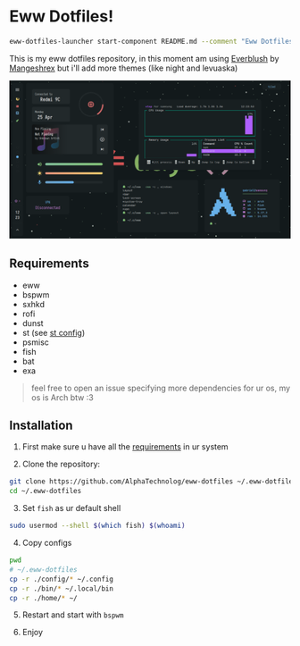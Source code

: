 # Eww Dotfiles!

```sh
eww-dotfiles-launcher start-component README.md --comment "Eww Dotfiles!"
```

This is my eww dotfiles repository, in this moment am using [Everblush](https://github.com/Everblush)
by [Mangeshrex](https://github.com/Mangeshrex) but i'll add more themes (like night and levuaska)

![preview](./misc/preview.png)

## Requirements

- eww
- bspwm
- sxhkd
- rofi
- dunst
- st (see [st config](#st))
- psmisc
- fish
- bat
- exa

> feel free to open an issue specifying more dependencies for ur os, my os is Arch btw :3

## Installation

1. First make sure u have all the [requirements](#requirements) in ur system

2. Clone the repository:

```sh
git clone https://github.com/AlphaTechnolog/eww-dotfiles ~/.eww-dotfiles
cd ~/.eww-dotfiles
```

3. Set `fish` as ur default shell

```sh
sudo usermod --shell $(which fish) $(whoami)
```

4. Copy configs

```sh
pwd
# ~/.eww-dotfiles
cp -r ./config/* ~/.config
cp -r ./bin/* ~/.local/bin
cp -r ./home/* ~/
```

5. Restart and start with `bspwm`

6. Enjoy
